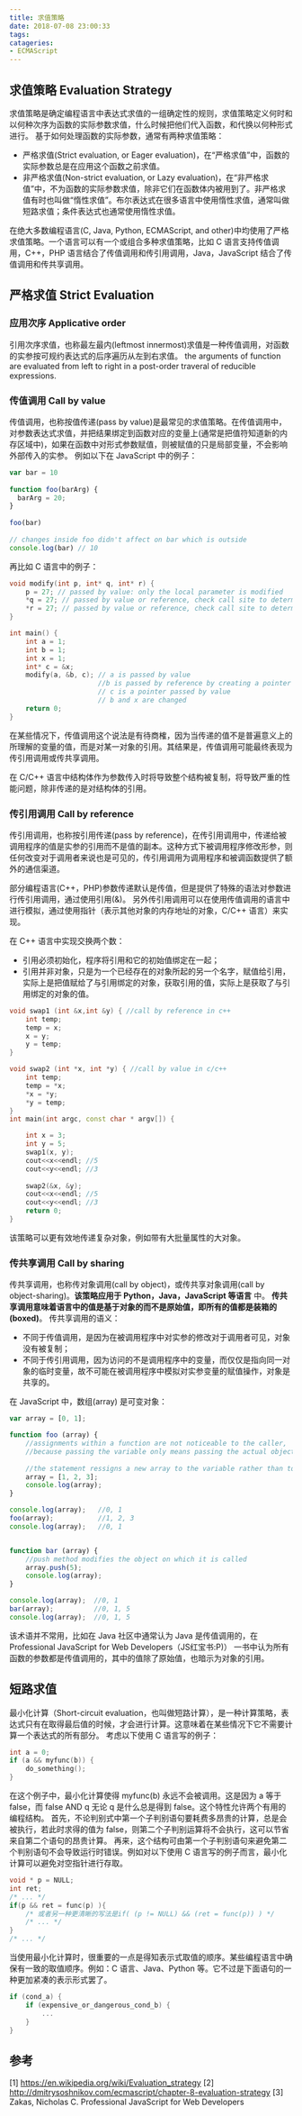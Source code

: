 ```yaml
---
title: 求值策略
date: 2018-07-08 23:00:33
tags:
catageries:
- ECMAScript
---
```


## 求值策略 Evaluation Strategy
求值策略是确定编程语言中表达式求值的一组确定性的规则，求值策略定义何时和以何种次序为函数的实际参数求值，什么时候把他们代入函数，和代换以何种形式进行。
基于如何处理函数的实际参数，通常有两种求值策略：
- 严格求值(Strict evaluation, or Eager evaluation)，在“严格求值”中，函数的实际参数总是在应用这个函数之前求值。
- 非严格求值(Non-strict evaluation, or Lazy evaluation)，在“非严格求值”中，不为函数的实际参数求值，除非它们在函数体内被用到了。非严格求值有时也叫做“惰性求值”。布尔表达式在很多语言中使用惰性求值，通常叫做短路求值；条件表达式也通常使用惰性求值。

在绝大多数编程语言(C, Java, Python, ECMAScript, and other)中均使用了严格求值策略。一个语言可以有一个或组合多种求值策略，比如 C 语言支持传值调用，C++，PHP 语言结合了传值调用和传引用调用，Java，JavaScript 结合了传值调用和传共享调用。
<!-- more -->
## 严格求值 Strict Evaluation
### 应用次序 Applicative order
引用次序求值，也称最左最内(leftmost innermost)求值是一种传值调用，对函数的实参按可规约表达式的后序遍历从左到右求值。
the arguments of function are evaluated from left to right in a post-order traveral of reducible expressions.

### 传值调用 Call by value
传值调用，也称按值传递(pass by value)是最常见的求值策略。在传值调用中，对参数表达式求值，并把结果绑定到函数对应的变量上(通常是把值符知道新的内存区域中)，如果在函数中对形式参数赋值，则被赋值的只是局部变量，不会影响外部传入的实参。
例如以下在 JavaScript 中的例子：
```javascript
var bar = 10
  
function foo(barArg) {
  barArg = 20;
}
  
foo(bar)
  
// changes inside foo didn't affect on bar which is outside
console.log(bar) // 10
```

再比如 C 语言中的例子：
```c
void modify(int p, int* q, int* r) {
    p = 27; // passed by value: only the local parameter is modified
    *q = 27; // passed by value or reference, check call site to determine which
    *r = 27; // passed by value or reference, check call site to determine which
}

int main() {
    int a = 1;
    int b = 1;
    int x = 1;
    int* c = &x;
    modify(a, &b, c); // a is passed by value
                      //b is passed by reference by creating a pointer (call by value),
                      // c is a pointer passed by value
                      // b and x are changed
    return 0;
}
```
在某些情况下，传值调用这个说法是有待商榷，因为当传递的值不是普遍意义上的所理解的变量的值，而是对某一对象的引用。其结果是，传值调用可能最终表现为传引用调用或传共享调用。

在 C/C++ 语言中结构体作为参数传入时将导致整个结构被复制，将导致严重的性能问题，除非传递的是对结构体的引用。

### 传引用调用 Call by reference
传引用调用，也称按引用传递(pass by reference)，在传引用调用中，传递给被调用程序的值是实参的引用而不是值的副本。这种方式下被调用程序修改形参，则任何改变对于调用者来说也是可见的，传引用调用为调用程序和被调函数提供了额外的通信渠道。

部分编程语言(C++，PHP)参数传递默认是传值，但是提供了特殊的语法对参数进行传引用调用，通过使用引用(&)。
另外传引用调用可以在使用传值调用的语言中进行模拟，通过使用指针（表示其他对象的内存地址的对象，C/C++ 语言）来实现。

在 C++ 语言中实现交换两个数：
- 引用必须初始化，程序将引用和它的初始值绑定在一起；
- 引用并非对象，只是为一个已经存在的对象所起的另一个名字，赋值给引用，实际上是把值赋给了与引用绑定的对象，获取引用的值，实际上是获取了与引用绑定的对象的值。

```c++
void swap1 (int &x,int &y) { //call by reference in c++ 
    int temp;
    temp = x;
    x = y;
    y = temp;
}

void swap2 (int *x, int *y) { //call by value in c/c++
    int temp;
    temp = *x;
    *x = *y;
    *y = temp;
}
int main(int argc, const char * argv[]) {

    int x = 3;
    int y = 5;
    swap1(x, y);
    cout<<x<<endl; //5
    cout<<y<<endl; //3
    
    swap2(&x, &y);
    cout<<x<<endl; //5
    cout<<y<<endl; //3
    return 0;
}
```
该策略可以更有效地传递复杂对象，例如带有大批量属性的大对象。

### 传共享调用 Call by sharing
传共享调用，也称传对象调用(call by object)，或传共享对象调用(call by object-sharing)。**该策略应用于 Python，Java，JavaScript 等语言** 中。
**传共享调用意味着语言中的值是基于对象的而不是原始值，即所有的值都是装箱的(boxed)**。
传共享调用的语义：
- 不同于传值调用，是因为在被调用程序中对实参的修改对于调用者可见，对象没有被复制；
- 不同于传引用调用，因为访问的不是调用程序中的变量，而仅仅是指向同一对象的临时变量，故不可能在被调用程序中模拟对实参变量的赋值操作，对象是共享的。

在 JavaScript 中，数组(array) 是可变对象：
```javascript
var array = [0, 1];

function foo (array) {
    //assignments within a function are not noticeable to the caller,
    //because passing the variable only means passing the actual object referred to by the object, not access to the original caller's variable.
    
    //the statement ressigns a new array to the variable rather than to the location it references.
    array = [1, 2, 3];
    console.log(array);
}

console.log(array);   //0, 1
foo(array);           //1, 2, 3
console.log(array);   //0, 1


function bar (array) {
    //push method modifies the object on which it is called
    array.push(5);
    console.log(array);
}

console.log(array);  //0, 1
bar(array);          //0, 1, 5
console.log(array);  //0, 1, 5
```
该术语并不常用，比如在 Java 社区中通常认为 Java 是传值调用的，在 Professional JavaScript for Web Developers（JS红宝书:P)） 一书中认为所有函数的参数都是传值调用的，其中的值除了原始值，也暗示为对象的引用。

## 短路求值
最小化计算（Short-circuit evaluation，也叫做短路计算），是一种计算策略，表达式只有在取得最后值的时候，才会进行计算。这意味着在某些情况下它不需要计算一个表达式的所有部分。
考虑以下使用 C 语言写的例子：
```c
int a = 0;
if (a && myfunc(b)) {
    do_something();
}
```
在这个例子中，最小化计算使得 myfunc(b) 永远不会被调用。这是因为 a 等于 false，而 false AND q 无论 q 是什么总是得到 false。这个特性允许两个有用的编程结构。
首先，不论判别式中第一个子判别语句要耗费多昂贵的计算，总是会被执行，若此时求得的值为 false，则第二个子判别运算将不会执行，这可以节省来自第二个语句的昂贵计算。
再来，这个结构可由第一个子判别语句来避免第二个判别语句不会导致运行时错误。例如对以下使用 C 语言写的例子而言，最小化计算可以避免对空指针进行存取。
```c
void * p = NULL;
int ret;
/* ... */
if(p && ret = func(p) ){
    /* 或者另一种更清晰的写法是if( (p != NULL) && (ret = func(p)) ) */
    /* ... */
}
/* ... */
```
当使用最小化计算时，很重要的一点是得知表示式取值的顺序。某些编程语言中确保有一致的取值顺序。例如：C 语言、Java、Python 等。它不过是下面语句的一种更加紧凑的表示形式罢了。
```c
if (cond_a) {
    if (expensive_or_dangerous_cond_b) {
        ...
    }
}
```

## 参考
[1] https://en.wikipedia.org/wiki/Evaluation_strategy
[2] http://dmitrysoshnikov.com/ecmascript/chapter-8-evaluation-strategy
[3] Zakas, Nicholas C. Professional JavaScript for Web Developers